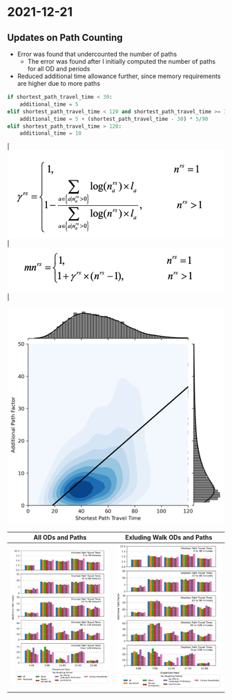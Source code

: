 # 2021-12-21

## Updates on Path Counting

* Error was found that undercounted the number of paths
    * The error was found after I initially computed the number of paths for all OD and periods
* Reduced additional time allowance further, since memory requirements are higher due to more paths

```python
if shortest_path_travel_time < 30:
    additional_time = 5
elif shortest_path_travel_time < 120 and shortest_path_travel_time >= 30:
    additional_time = 5 + (shortest_path_travel_time - 30) * 5/90
elif shortest_path_travel_time > 120:
    additional_time = 10

```

|![](path_gamma.png) |![](distinct_path_eqn.png)|


![](factor_travel_time.png)



|All ODs and Paths|Exluding Walk ODs and Paths|
|------|------|
|![](factor_binned.png)|![](factor_binned-no_walk.png)|

